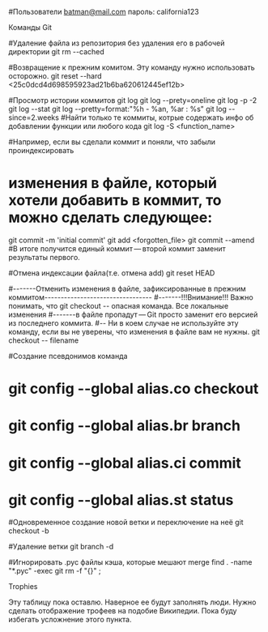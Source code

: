 
#Пользователи
batman@mail.com
пароль: california123








Команды Git

#Удаление файла из репозитория без удаления его в рабочей директории
git rm --cached <filename>

#Возвращение к прежним комитом. Эту команду нужно использовать осторожно.
git reset --hard <25c0dcd4d698595923ad21b6ba620612445ef12b>

#Просмотр истории коммитов
git log
git log --prety=oneline
git log -p -2
git log --stat
git log --pretty=format:"%h - %an, %ar : %s"
git log --since=2.weeks
#Найти только те коммиты, котрые содержать инфо об добавлении функции или любого кода
git log -S <function_name>

#Например, если вы сделали коммит и поняли, что забыли проиндексировать
# изменения в файле, который хотели добавить в коммит, то можно сделать следующее: 
git commit -m 'initial commit'
git add <forgotten_file>
git commit --amend
#В итоге получится единый коммит — второй коммит заменит результаты первого.

#Отмена индексации файла(т.е. отмена add)
git reset HEAD <filename>

#-------Отменить изменения в файле, зафиксированные в прежним коммитом---------------------------------
#-------!!!Внимание!!! Важно понимать, что git checkout -- <filename> опасная команда. Все локальные изменения 
#-------в файле пропадут — Git просто заменит его версией из последнего коммита.
#-- Ни в коем случае не используйте эту команду, если вы не уверены, что изменения в файле вам не нужны.
git checkout -- filename


#Создание псевдонимов команда
# git config --global alias.co checkout
# git config --global alias.br branch
# git config --global alias.ci commit
# git config --global alias.st status

#Одновременное создание новой ветки и переключение на неё
git checkout -b <newbranchname>

#Удаление ветки
git branch -d <branchname>


#Игнорировать .pyc файлы кэша, которые мешают merge
find . -name "*.pyc" -exec git rm -f "{}" \; 



Trophies 

Эту таблицу пока оставлю. Наверное ее будут заполнять люди. Нужно сделать отображение трофеев на подобие Википедии.
Пока буду избегать усложнение этого пункта.




